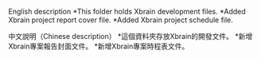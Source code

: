 English description
*This folder holds Xbrain development files.
*Added Xbrain project report cover file.
*Added Xbrain project schedule file.

中文說明（Chinese description）
*這個資料夾存放Xbrain的開發文件。
*新增Xbrain專案報告封面文件。
*新增Xbrain專案時程表文件。
